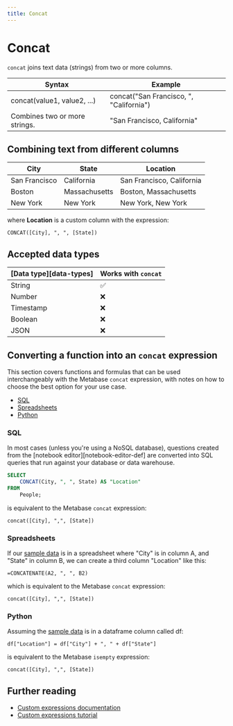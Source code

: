 ```yaml
---
title: Concat
---
```


# Concat

`concat` joins text data (strings) from two or more columns.

| Syntax                        | Example                                 |
|-------------------------------|-----------------------------------------|
| concat(value1, value2, ...)   | concat("San Francisco, ", "California") |
| Combines two or more strings. | "San Francisco, California"             |

## Combining text from different columns 

| City          | State         | Location                  |
|---------------|---------------|---------------------------|
| San Francisco | California    | San Francisco, California |
| Boston        | Massachusetts | Boston, Massachusetts     |
| New York      | New York      | New York, New York        |

where **Location** is a custom column with the expression:

```
CONCAT([City], ", ", [State])
```

## Accepted data types

| [Data type][data-types] | Works with `concat`  |
| ----------------------- | -------------------- |
| String                  | ✅                   |
| Number                  | ❌                   |
| Timestamp               | ❌                   |
| Boolean                 | ❌                   |
| JSON                    | ❌                   |

## Converting a function into an `concat` expression

This section covers functions and formulas that can be used interchangeably with the Metabase `concat` expression, with notes on how to choose the best option for your use case.

- [SQL](#sql)
- [Spreadsheets](#spreadsheets)
- [Python](#python)

### SQL

In most cases (unless you're using a NoSQL database), questions created from the [notebook editor][notebook-editor-def] are converted into SQL queries that run against your database or data warehouse.

```sql
SELECT
    CONCAT(City, ", ", State) AS "Location"
FROM
    People;
```

is equivalent to the Metabase `concat` expression:

```
concat([City], ",", [State])
```

### Spreadsheets

If our [sample data](#combining-text-from-different-columns) is in a spreadsheet where "City" is in column A, and "State" in column B, we can create a third column "Location" like this:

```
=CONCATENATE(A2, ", ", B2)
```

which is equivalent to the Metabase `concat` expression:

```
concat([City], ",", [State])
```

### Python

Assuming the [sample data](#combining-text-from-different-columns) is in a dataframe column called df:

```
df["Location"] = df["City"] + ", " + df["State"]
```

is equivalent to the Metabase `isempty` expression:

```
concat([City], ",", [State])
```

## Further reading

- [Custom expressions documentation](../expressions.md)
- [Custom expressions tutorial](https://www.metabase.com/learn/questions/)